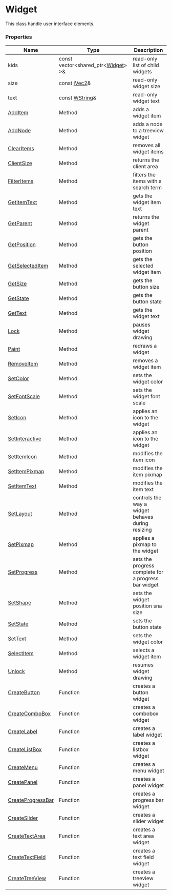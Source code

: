 # Widget #
This class handle user interface elements.

### Properties ###

| Name | Type | Description
|---|---|---|
| kids | const vector<shared_ptr<[Widget](Widget.md)\> \>& | read-only list of child widgets |
| size | const [iVec2](iVec2.md)& | read-only widget size |
| text | const [WString](WString.md)& | read-only widget text |
| [AddItem](Widget_AddItem.md) | Method | adds a widget item |
| [AddNode](Widget_AddNode.md) | Method | adds a node to a treeview widget |
| [ClearItems](Widget_ClearItems.md) | Method | removes all widget items |
| [ClientSize](Widget_ClientSize.md) | Method | returns the client area |
| [FilterItems](Widget_FilterItems.md) | Method | filters the items with a search term |
| [GetItemText](Widget_GetItemText.md) | Method | gets the widget item text |
| [GetParent](Widget_GetParent.md) | Method | returns the widget parent |
| [GetPosition](Widget_GetPosition.md) | Method | gets the button position |
| [GetSelectedItem](Widget_GetSelectedItem.md) | Method | gets the selected widget item |
| [GetSize](Widget_GetSize.md) | Method | gets the button size |
| [GetState](Widget_GetState.md) | Method | gets the button state |
| [GetText](Widget_GetText.md) | Method | gets the widget text |
| [Lock](Widget_Lock.md) | Method | pauses widget drawing |
| [Paint](Widget_Paint.md) | Method | redraws a widget |
| [RemoveItem](Widget_RemoveItem.md) | Method | removes a widget item |
| [SetColor](Widget_SetColor.md) | Method | sets the widget color |
| [SetFontScale](Widget_SetFontScale.md) | Method | sets the widget font scale |
| [SetIcon](Widget_SetIcon.md) | Method | applies an icon to the widget |
| [SetInteractive](Widget_SetInteractive.md) | Method | applies an icon to the widget |
| [SetItemIcon](Widget_SetItemIcon.md) | Method | modifies the item icon |
| [SetItemPixmap](Widget_SetItemPixmap.md) | Method | modifies the item pixmap |
| [SetItemText](Widget_SetItemText.md) | Method | modifies the item text |
| [SetLayout](Widget_SetLayout.md) | Method | controls the way a widget behaves during resizing |
| [SetPixmap](Widget_SetPixmap.md) | Method | applies a pixmap to the widget |
| [SetProgress](Widget_SetProgress.md) | Method | sets the progress complete for a progress bar widget |
| [SetShape](Widget_SetShape.md) | Method | sets the widget position sna size |
| [SetState](Widget_SetState.md) | Method | sets the button state |
| [SetText](Widget_SetText.md) | Method | sets the widget color |
| [SelectItem](Widget_SelectItem.md) | Method | selects a widget item |
| [Unlock](Widget_Unlock.md) | Method | resumes widget drawing |
| [CreateButton](CreateButton.md) | Function | creates a button widget |
| [CreateComboBox](CreateComboBox.md) | Function | creates a combobox widget |
| [CreateLabel](CreateLabel.md) | Function | creates a label widget |
| [CreateListBox](CreateMenu.md) | Function | creates a listbox widget |
| [CreateMenu](CreateMenu.md) | Function | creates a menu widget |
| [CreatePanel](CreatePanel.md) | Function | creates a panel widget |
| [CreateProgressBar](CreateProgressBar.md) | Function | creates a progress bar widget |
| [CreateSlider](CreateSlider.md) | Function | creates a slider widget |
| [CreateTextArea](CreateTextArea.md) | Function | creates a text area widget |
| [CreateTextField](CreateTextField.md) | Function | creates a text field widget |
| [CreateTreeView](CreateSlider.md) | Function | creates a treeview widget |
